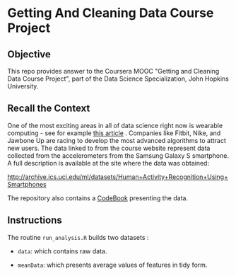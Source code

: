 # Getting And Cleaning Data Course Project

## Objective

This repo provides answer to the Coursera MOOC "Getting and Cleaning Data Course Project", part of the Data Science Specialization, John Hopkins University.

## Recall the Context

One of the most exciting areas in all of data science right now is wearable computing - see for example [this article](http://www.insideactivitytracking.com/data-science-activity-tracking-and-the-battle-for-the-worlds-top-sports-brand/) . Companies like Fitbit, Nike, and Jawbone Up are racing to develop the most advanced algorithms to attract new users. The data linked to from the course website represent data collected from the accelerometers from the Samsung Galaxy S smartphone. A full description is available at the site where the data was obtained:

http://archive.ics.uci.edu/ml/datasets/Human+Activity+Recognition+Using+Smartphones

The repository also contains a [CodeBook](https://github.com/ChristopheCahn/GettingAndCleaningDataCourseProject/blob/master/CodeBook.md) presenting the data.

## Instructions

The routine `run_analysis.R` builds two datasets :

- `data`: which contains raw data.

- `meanData`: which presents average values of features in tidy form.

